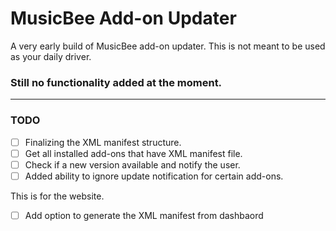 # MusicBee Add-on Updater
A very early build of MusicBee add-on updater. This is not meant to be used as your daily driver. 

### Still no functionality added at the moment.
---

### TODO

- [ ] Finalizing the XML manifest structure.
- [ ] Get all installed add-ons that have XML manifest file.
- [ ] Check if a new version available and notify the user.
- [ ] Added ability to ignore update notification for certain add-ons.

This is for the website.

- [ ] Add option to generate the XML manifest from dashbaord